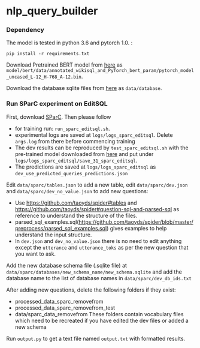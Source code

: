 # nlp_query_builder

### Dependency

The model is tested in python 3.6 and pytorch 1.0. :

```
pip install -r requirements.txt
```

Download Pretrained BERT model from [here](https://drive.google.com/file/d/1f_LEWVgrtZLRuoiExJa5fNzTS8-WcAX9/view?usp=sharing) as `model/bert/data/annotated_wikisql_and_PyTorch_bert_param/pytorch_model_uncased_L-12_H-768_A-12.bin`.

Download the database sqlite files from [here](https://drive.google.com/file/d/1a828mkHcgyQCBgVla0jGxKJ58aV8RsYK/view?usp=sharing) as `data/database`.


### Run SParC experiment on EditSQL

First, download [SParC](https://yale-lily.github.io/sparc). Then please follow

- for training run: `run_sparc_editsql.sh`. 
- experimental logs are saved at `logs/logs_sparc_editsql`. Delete `args.log` from there before commencing training
- The dev results can be reproduced by `test_sparc_editsql.sh` with the pre-trained model downloaded from [here](https://drive.google.com/file/d/1MRN3_mklw8biUphFxmD7OXJ57yS-FkJP/view?usp=sharing) and put under `logs/logs_sparc_editsql/save_31_sparc_editsql`.
- The predictions are saved at `logs/logs_sparc_editsql` as `dev_use_predicted_queries_predictions.json`

Edit `data/sparc/tables.json` to add a new table, edit `data/sparc/dev.json` and `data/sparc/dev_no_value.json` to add new questions:
  - Use https://github.com/taoyds/spider#tables and https://github.com/taoyds/spider#question-sql-and-parsed-sql as reference to understand the structure of the files.
  - parsed_sql_examples.sql(https://github.com/taoyds/spider/blob/master/preprocess/parsed_sql_examples.sql) gives examples to help understand the input structure.
  - In `dev.json` and `dev_no_value.json` there is no need to edit anything except the `utterance` and `utterance_toks` as per the new question that you want to ask.
  
Add the new database schema file (.sqlite file) at `data/sparc/databases/new_schema_name/new_schema.sqlite` and add the database name to the list of database names in `data/sparc/dev_db_ids.txt`

After adding new questions, delete the following folders if they exist:
  - processed_data_sparc_removefrom
  - processed_data_sparc_removefrom_test
  - data/sparc_data_removefrom
These folders contain vocabulary files which need to be recreated if you have edited the dev files or added a new schema

Run `output.py` to get a text file named `output.txt` with formatted results.
